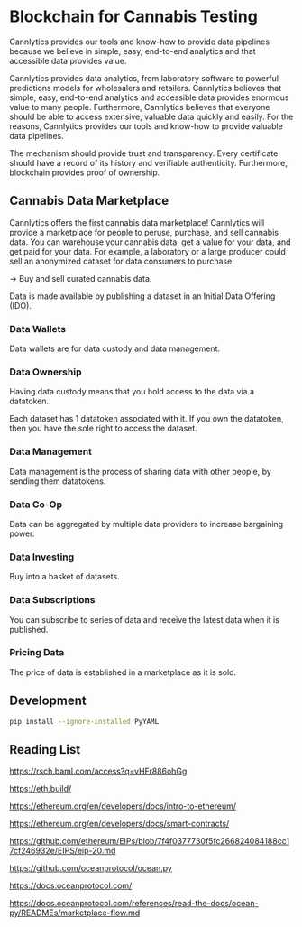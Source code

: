 # Blockchain for Cannabis Testing

Cannlytics provides our tools and know-how to provide data pipelines because we believe in simple, easy, end-to-end analytics and that accessible data provides value.

Cannlytics provides data analytics, from laboratory software to powerful predictions models for wholesalers and retailers. Cannlytics believes that simple, easy, end-to-end analytics and accessible data provides enormous value to many people. Furthermore, Cannlytics believes that everyone should be able to access extensive, valuable data quickly and easily. For the reasons, Cannlytics provides our tools and know-how to provide valuable data pipelines.

The mechanism should provide trust and transparency. Every certificate should have a record of its history and verifiable authenticity. Furthermore, blockchain provides proof of ownership.

## Cannabis Data Marketplace

Cannlytics offers the first cannabis data marketplace! Cannlytics will provide a marketplace for people to peruse, purchase, and sell cannabis data. You can warehouse your cannabis data, get a value for your data, and get paid for your data. For example, a laboratory or a large producer could sell an anonymized dataset for data consumers to purchase.

-> Buy and sell curated cannabis data.


Data is made available by publishing a dataset in an Initial Data Offering (IDO).

### Data Wallets

Data wallets are for data custody and data management.

### Data Ownership

Having data custody means that you hold access to the data via a datatoken. 

Each dataset has 1 datatoken associated with it. If you own the datatoken, then you have the sole right to access the dataset.


### Data Management

Data management is the process of sharing data with other people, by sending them datatokens.

### Data Co-Op

Data can be aggregated by multiple data providers to increase bargaining power.

### Data Investing

Buy into a basket of datasets.

### Data Subscriptions

You can subscribe to series of data and receive the latest data when it is published.

### Pricing Data

The price of data is established in a marketplace as it is sold.


## Development

```bash
pip install --ignore-installed PyYAML
```


## Reading List

https://rsch.baml.com/access?q=vHFr886ohGg

https://eth.build/

https://ethereum.org/en/developers/docs/intro-to-ethereum/

https://ethereum.org/en/developers/docs/smart-contracts/

https://github.com/ethereum/EIPs/blob/7f4f0377730f5fc266824084188cc17cf246932e/EIPS/eip-20.md

https://github.com/oceanprotocol/ocean.py

https://docs.oceanprotocol.com/

https://docs.oceanprotocol.com/references/read-the-docs/ocean-py/READMEs/marketplace-flow.md
